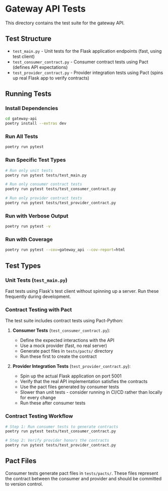 # Gateway API Tests

This directory contains the test suite for the gateway API.

## Test Structure

- `test_main.py` - Unit tests for the Flask application endpoints (fast, using test client)
- `test_consumer_contract.py` - Consumer contract tests using Pact (defines API expectations)
- `test_provider_contract.py` - Provider integration tests using Pact (spins up real Flask app to verify contracts)

## Running Tests

### Install Dependencies

```bash
cd gateway-api
poetry install --extras dev
```

### Run All Tests

```bash
poetry run pytest
```

### Run Specific Test Types

```bash
# Run only unit tests
poetry run pytest tests/test_main.py

# Run only consumer contract tests
poetry run pytest tests/test_consumer_contract.py

# Run only provider contract tests
poetry run pytest tests/test_provider_contract.py
```

### Run with Verbose Output

```bash
poetry run pytest -v
```

### Run with Coverage

```bash
poetry run pytest --cov=gateway_api --cov-report=html
```

## Test Types

### Unit Tests (`test_main.py`)
Fast tests using Flask's test client without spinning up a server. Run these frequently during development.

### Contract Testing with Pact

The test suite includes contract tests using Pact-Python:

1. **Consumer Tests** (`test_consumer_contract.py`):
   - Define the expected interactions with the API
   - Use a mock provider (fast, no real server)
   - Generate pact files in `tests/pacts/` directory
   - Run these first to create the contract

2. **Provider Integration Tests** (`test_provider_contract.py`):
   - Spin up the actual Flask application on port 5001
   - Verify that the real API implementation satisfies the contracts
   - Use the pact files generated by consumer tests
   - Slower than unit tests - consider running in CI/CD rather than locally for every change
   - Run these after consumer tests

### Contract Testing Workflow

```bash
# Step 1: Run consumer tests to generate contracts
poetry run pytest tests/test_consumer_contract.py

# Step 2: Verify provider honors the contracts
poetry run pytest tests/test_provider_contract.py
```

## Pact Files

Consumer tests generate pact files in `tests/pacts/`. These files represent the contract between the consumer and provider and should be committed to version control.
